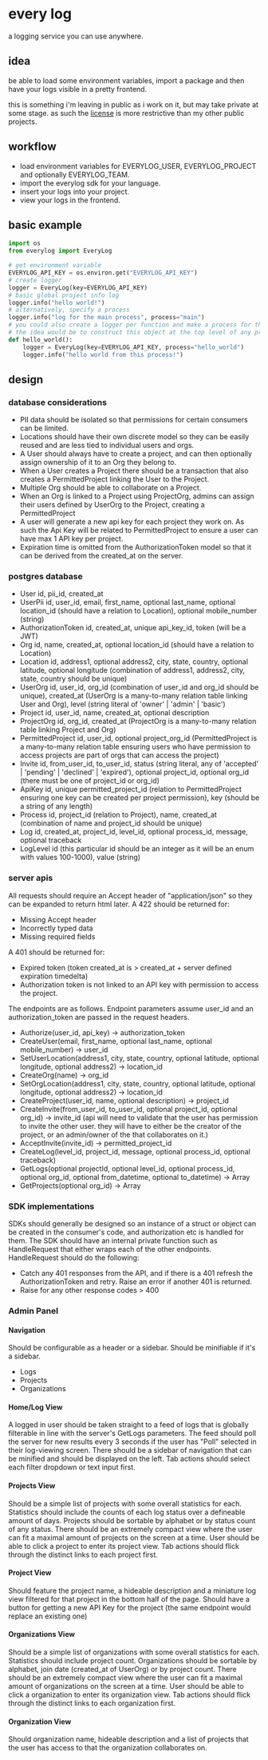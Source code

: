 # every log

a logging service you can use anywhere.

## idea

be able to load some environment variables, import a package and then have your logs visible in a pretty frontend.

this is something i'm leaving in public as i work on it, but may take private at some stage. as such the [license](LICENSE) is more restrictive than my other public projects.

## workflow

- load environment variables for EVERYLOG_USER, EVERYLOG_PROJECT and optionally EVERYLOG_TEAM.
- import the everylog sdk for your language.
- insert your logs into your project.
- view your logs in the frontend.

## basic example

```python
import os
from everylog import EveryLog

# get environment variable
EVERYLOG_API_KEY = os.environ.get("EVERYLOG_API_KEY")
# create logger
logger = EveryLog(key=EVERYLOG_API_KEY)
# basic global project info log
logger.info("hello world!")
# alternatively, specify a process
logger.info("log for the main process", process="main")
# you could also create a logger per function and make a process for that function.
# the idea would be to construct this object at the top level of any process and pass it around.
def hello_world():
    logger = EveryLog(key=EVERYLOG_API_KEY, process="hello_world")
    logger.info("hello world from this process!")
```

## design

### database considerations

- PII data should be isolated so that permissions for certain consumers can be limited.
- Locations should have their own discrete model so they can be easily reused and are less tied to individual users and orgs.
- A User should always have to create a project, and can then optionally assign ownership of it to an Org they belong to.
- When a User creates a Project there should be a transaction that also creates a PermittedProject linking the User to the Project.
- Multiple Org should be able to collaborate on a Project.
- When an Org is linked to a Project using ProjectOrg, admins can assign their users defined by UserOrg to the Project, creating a PermittedProject
- A user will generate a new api key for each project they work on. As such the Api Key will be related to PermittedProject to ensure a user can have max 1 API key per project.
- Expiration time is omitted from the AuthorizationToken model so that it can be derived from the created_at on the server.

### postgres database

- User id, pii_id, created_at
- UserPii id, user_id, email, first_name, optional last_name, optional location_id (should have a relation to Location), optional mobile_number (string)
- AuthorizationToken id, created_at, unique api_key_id, token (will be a JWT)
- Org id, name, created_at, optional location_id (should have a relation to Location)
- Location id, address1, optional address2, city, state, country, optional latitude, optional longitude (combination of address1, address2, city, state, country should be unique)
- UserOrg id, user_id, org_id (combination of user_id and org_id should be unique), created_at (UserOrg is a many-to-many relation table linking User and Org), level (string literal of 'owner' | 'admin' | 'basic')
- Project id, user_id, name, created_at, optional description
- ProjectOrg id, org_id, created_at (ProjectOrg is a many-to-many relation table linking Project and Org)
- PermittedProject id, user_id, optional project_org_id (PermittedProject is a many-to-many relation table ensuring users who have permission to access projects are part of orgs that can access the project)
- Invite id, from_user_id, to_user_id, status (string literal, any of 'accepted' | 'pending' | 'declined' | 'expired'), optional project_id, optional org_id (there must be one of project_id or org_id)
- ApiKey id, unique permitted_project_id (relation to PermittedProject ensuring one key can be created per project permission), key (should be a string of any length)
- Process id, project_id (relation to Project), name, created_at (combination of name and project_id should be unique)
- Log id, created_at, project_id, level_id, optional process_id, message, optional traceback
- LogLevel id (this particular id should be an integer as it will be an enum with values 100-1000), value (string)

### server apis

All requests should require an Accept header of "application/json" so they can be expanded to return html later.
A 422 should be returned for:

- Missing Accept header
- Incorrectly typed data
- Missing required fields

A 401 should be returned for:

- Expired token (token created_at is > created_at + server defined expiration timedelta)
- Authorization token is not linked to an API key with permission to access the project.

The endpoints are as follows. Endpoint parameters assume user_id and an authorization_token are passed in the request headers.

- Authorize(user_id, api_key) -> authorization_token
- CreateUser(email, first_name, optional last_name, optional mobile_number) -> user_id
- SetUserLocation(address1, city, state, country, optional latitude, optional longitude, optional address2) -> location_id
- CreateOrg(name) -> org_id
- SetOrgLocation(address1, city, state, country, optional latitude, optional longitude, optional address2) -> location_id
- CreateProject(user_id, name, optional description) -> project_id
- CreateInvite(from_user_id, to_user_id, optional project_id, optional org_id) -> invite_id (api will need to validate that the user has permission to invite the other user. they will have to either be the creator of the project, or an admin/owner of the that collaborates on it.)
- AcceptInvite(invite_id) -> permitted_project_id
- CreateLog(level_id, project_id, message, optional process_id, optional traceback)
- GetLogs(optional projectId, optional level_id, optional process_id, optional org_id, optional from_datetime, optional to_datetime) -> Array<Log>
- GetProjects(optional org_id) -> Array<Project>

### SDK implementations

SDKs should generally be designed so an instance of a struct or object can be created in the consumer's code, and authorization etc is handled for them.
The SDK should have an internal private function such as HandleRequest that either wraps each of the other endpoints. HandleRequest should do the following:

- Catch any 401 responses from the API, and if there is a 401 refresh the AuthorizationToken and retry. Raise an error if another 401 is returned.
- Raise for any other response codes > 400

### Admin Panel

#### Navigation

Should be configurable as a header or a sidebar. Should be minifiable if it's a sidebar.

- Logs
- Projects
- Organizations

#### Home/Log View

A logged in user should be taken straight to a feed of logs that is globally filterable in line with the server's GetLogs parameters.
The feed should poll the server for new results every 3 seconds if the user has "Poll" selected in their log-viewing screen.
There should be a sidebar of navigation that can be minified and should be displayed on the left.
Tab actions should select each filter dropdown or text input first.

#### Projects View

Should be a simple list of projects with some overall statistics for each.
Statistics should include the counts of each log status over a defineable amount of days.
Projects should be sortable by alphabet or by status count of any status.
There should be an extremely compact view where the user can fit a maximal amount of projects on the screen at a time.
User should be able to click a project to enter its project view.
Tab actions should flick through the distinct links to each project first.

#### Project View

Should feature the project name, a hideable description and a miniature log view filtered for that project in the bottom half of the page.
Should have a button for getting a new API Key for the project (the same endpoint would replace an existing one)

#### Organizations View

Should be a simple list of organizations with some overall statistics for each.
Statistics should include project count.
Organizations should be sortable by alphabet, join date (created_at of UserOrg) or by project count.
There should be an extremely compact view where the user can fit a maximal amount of organizations on the screen at a time.
User should be able to click a organization to enter its organization view.
Tab actions should flick through the distinct links to each organization first.

#### Organization View

Should organization name, hideable description and a list of projects that the user has access to that the organization collaborates on.
